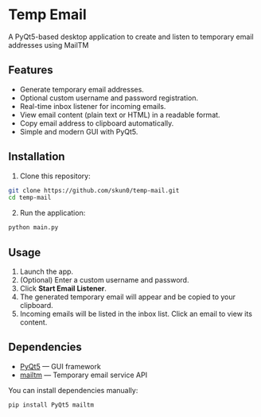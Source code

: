 # Temp Email 

A PyQt5-based desktop application to create and listen to temporary email addresses using MailTM

## Features

* Generate temporary email addresses.
* Optional custom username and password registration.
* Real-time inbox listener for incoming emails.
* View email content (plain text or HTML) in a readable format.
* Copy email address to clipboard automatically.
* Simple and modern GUI with PyQt5.


## Installation

1. Clone this repository:

```bash
git clone https://github.com/skun0/temp-mail.git
cd temp-mail
```

2. Run the application:

```bash
python main.py
```

## Usage

1. Launch the app.
2. (Optional) Enter a custom username and password.
3. Click **Start Email Listener**.
4. The generated temporary email will appear and be copied to your clipboard.
5. Incoming emails will be listed in the inbox list. Click an email to view its content.

## Dependencies

* [PyQt5](https://pypi.org/project/PyQt5/) — GUI framework
* [mailtm](https://pypi.org/project/mailtm/) — Temporary email service API

You can install dependencies manually:

```bash
pip install PyQt5 mailtm
```
